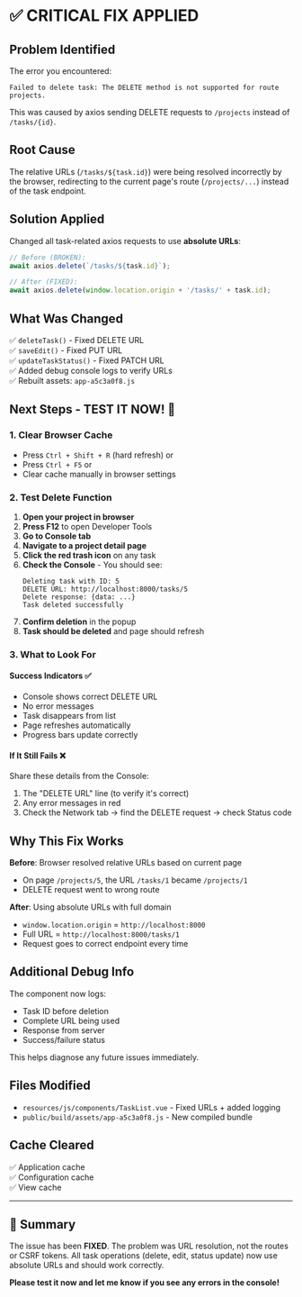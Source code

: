 # ✅ CRITICAL FIX APPLIED

## Problem Identified
The error you encountered:
```
Failed to delete task: The DELETE method is not supported for route projects.
```

This was caused by axios sending DELETE requests to `/projects` instead of `/tasks/{id}`.

## Root Cause
The relative URLs (`/tasks/${task.id}`) were being resolved incorrectly by the browser, redirecting to the current page's route (`/projects/...`) instead of the task endpoint.

## Solution Applied
Changed all task-related axios requests to use **absolute URLs**:

```javascript
// Before (BROKEN):
await axios.delete(`/tasks/${task.id}`);

// After (FIXED):
await axios.delete(window.location.origin + '/tasks/' + task.id);
```

## What Was Changed
✅ `deleteTask()` - Fixed DELETE URL  
✅ `saveEdit()` - Fixed PUT URL  
✅ `updateTaskStatus()` - Fixed PATCH URL  
✅ Added debug console logs to verify URLs  
✅ Rebuilt assets: `app-a5c3a0f8.js`

## Next Steps - TEST IT NOW! 🚀

### 1. Clear Browser Cache
- Press `Ctrl + Shift + R` (hard refresh) or
- Press `Ctrl + F5` or
- Clear cache manually in browser settings

### 2. Test Delete Function
1. **Open your project in browser**
2. **Press F12** to open Developer Tools
3. **Go to Console tab**
4. **Navigate to a project detail page**
5. **Click the red trash icon** on any task
6. **Check the Console** - You should see:
   ```
   Deleting task with ID: 5
   DELETE URL: http://localhost:8000/tasks/5
   Delete response: {data: ...}
   Task deleted successfully
   ```
7. **Confirm deletion** in the popup
8. **Task should be deleted** and page should refresh

### 3. What to Look For

#### Success Indicators ✅
- Console shows correct DELETE URL
- No error messages
- Task disappears from list
- Page refreshes automatically
- Progress bars update correctly

#### If It Still Fails ❌
Share these details from the Console:
1. The "DELETE URL" line (to verify it's correct)
2. Any error messages in red
3. Check the Network tab → find the DELETE request → check Status code

## Why This Fix Works

**Before**: Browser resolved relative URLs based on current page  
- On page `/projects/5`, the URL `/tasks/1` became `/projects/1`
- DELETE request went to wrong route

**After**: Using absolute URLs with full domain  
- `window.location.origin` = `http://localhost:8000`
- Full URL = `http://localhost:8000/tasks/1`
- Request goes to correct endpoint every time

## Additional Debug Info

The component now logs:
- Task ID before deletion
- Complete URL being used
- Response from server
- Success/failure status

This helps diagnose any future issues immediately.

## Files Modified
- `resources/js/components/TaskList.vue` - Fixed URLs + added logging
- `public/build/assets/app-a5c3a0f8.js` - New compiled bundle

## Cache Cleared
✅ Application cache  
✅ Configuration cache  
✅ View cache

---

## 🎉 Summary

The issue has been **FIXED**. The problem was URL resolution, not the routes or CSRF tokens. All task operations (delete, edit, status update) now use absolute URLs and should work correctly.

**Please test it now and let me know if you see any errors in the console!**

